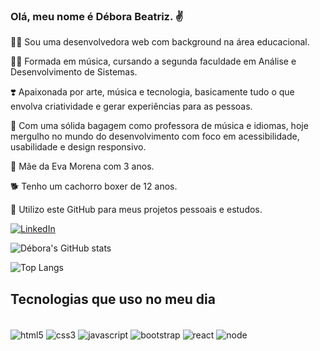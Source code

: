 ### Olá, meu nome é Débora Beatriz. ✌️


👩‍💻 Sou uma desenvolvedora web com background na área educacional.

👩‍🎓 Formada em música, cursando a segunda faculdade em Análise e Desenvolvimento de Sistemas.

❣️ Apaixonada por arte, música e tecnologia, basicamente tudo o que envolva criatividade e gerar experiências para as pessoas.

🧠 Com uma sólida bagagem como professora de música e idiomas, hoje mergulho no mundo do desenvolvimento com foco em acessibilidade, usabilidade e design responsivo.

👧 Mãe da Eva Morena com 3 anos.

🐕 Tenho um cachorro boxer de 12 anos.

🔖 Utilizo este GitHub para meus projetos pessoais e estudos.


[![LinkedIn](https://img.shields.io/badge/LinkedIn-0077B5?style=for-the-badge&logo=linkedin&logoColor=white)](https://www.linkedin.com/in/deborabeatrizfigueiro/)

![Débora's GitHub stats](https://github-readme-stats.vercel.app/api?username=deborabeatriz-f&show_icons=true&theme=radical)

![Top Langs](https://github-readme-stats.vercel.app/api/top-langs/?username=deborabeatriz-f&layout=compact)

## Tecnologias que uso no meu dia

<div style="display: inline_block"><br/>
<img align="center" alt="html5" src="https://img.shields.io/badge/HTML5-E34F26?style=for-the-badge&logo=html5&logoColor=white"/>
<img align="center" alt="css3" src="https://img.shields.io/badge/CSS3-1572B6?style=for-the-badge&logo=css3&logoColor=white"/>
<img align="center" alt="javascript" src="https://img.shields.io/badge/JavaScript-F7DF1E?style=for-the-badge&logo=javascript&logoColor=black"/>
  <img align="center" alt="bootstrap" src="https://img.shields.io/badge/Bootstrap-563D7C?style=for-the-badge&logo=bootstrap&logoColor=white"/>
<img align="center" alt="react" src="https://img.shields.io/badge/React-20232A?style=for-the-badge&logo=react&logoColor=61DAFB"/>
  <img align="center" alt="node" src="https://img.shields.io/badge/Node.js-43853D?style=for-the-badge&logo=node.js&logoColor=white"/>
</div>

